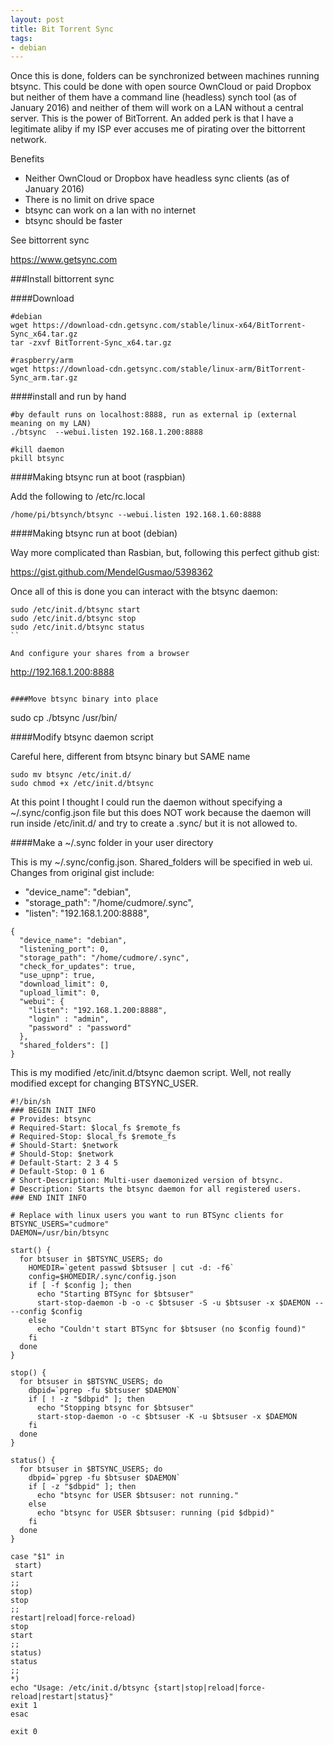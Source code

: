 ```yaml
---
layout: post
title: Bit Torrent Sync
tags:
- debian
---
```


Once this is done, folders can be synchronized between machines running btsync. This could be done with open source OwnCloud or paid Dropbox but neither of them have a command line (headless) synch tool (as of January 2016) and neither of them will work on a LAN without a central server. This is the power of BitTorrent. An added perk is that I have a legitimate aliby if my ISP ever accuses me of pirating over the bittorrent network.

Benefits

  - Neither OwnCloud or Dropbox have headless sync clients (as of January 2016)
  - There is no limit on drive space
  - btsync can work on a lan with no internet
  - btsync should be faster

See bittorrent sync

https://www.getsync.com

###Install bittorrent sync

####Download
```
#debian
wget https://download-cdn.getsync.com/stable/linux-x64/BitTorrent-Sync_x64.tar.gz
tar -zxvf BitTorrent-Sync_x64.tar.gz

#raspberry/arm
wget https://download-cdn.getsync.com/stable/linux-arm/BitTorrent-Sync_arm.tar.gz
```

####install and run by hand

```
#by default runs on localhost:8888, run as external ip (external meaning on my LAN)
./btsync  --webui.listen 192.168.1.200:8888

#kill daemon
pkill btsync
```

####Making btsync run at boot (raspbian)

Add the following to /etc/rc.local

```
/home/pi/btsynch/btsync --webui.listen 192.168.1.60:8888
```

####Making btsync run at boot (debian)

Way more complicated than Rasbian, but, following this perfect github gist:

https://gist.github.com/MendelGusmao/5398362

Once all of this is done you can interact with the btsync daemon:

```
sudo /etc/init.d/btsync start
sudo /etc/init.d/btsync stop
sudo /etc/init.d/btsync status
``

And configure your shares from a browser

```
http://192.168.1.200:8888
```

####Move btsync binary into place

```
sudo cp ./btsync /usr/bin/

####Modify btsync daemon script

Careful here, different from btsync binary but SAME name

```
sudo mv btsync /etc/init.d/
sudo chmod +x /etc/init.d/btsync
```

At this point I thought I could run the daemon without specifying a ~/.sync/config.json file but this does NOT work because the daemon will run inside /etc/init.d/ and try to create a .sync/ but it is not allowed to.

####Make a ~/.sync folder in your user directory

This is my ~/.sync/config.json. Shared_folders will be specified in web ui. Changes from original gist include:

  - "device_name": "debian",
  - "storage_path": "/home/cudmore/.sync",
  - "listen": "192.168.1.200:8888",

```
{
  "device_name": "debian",
  "listening_port": 0,
  "storage_path": "/home/cudmore/.sync",
  "check_for_updates": true, 
  "use_upnp": true,
  "download_limit": 0,                       
  "upload_limit": 0, 
  "webui": {
    "listen": "192.168.1.200:8888",
    "login" : "admin",
    "password" : "password"
  },
  "shared_folders": []
}
```

This is my modified /etc/init.d/btsync daemon script. Well, not really modified except for changing BTSYNC_USER.

```
#!/bin/sh
### BEGIN INIT INFO
# Provides: btsync
# Required-Start: $local_fs $remote_fs
# Required-Stop: $local_fs $remote_fs
# Should-Start: $network
# Should-Stop: $network
# Default-Start: 2 3 4 5
# Default-Stop: 0 1 6
# Short-Description: Multi-user daemonized version of btsync.
# Description: Starts the btsync daemon for all registered users.
### END INIT INFO

# Replace with linux users you want to run BTSync clients for
BTSYNC_USERS="cudmore"
DAEMON=/usr/bin/btsync

start() {
  for btsuser in $BTSYNC_USERS; do
    HOMEDIR=`getent passwd $btsuser | cut -d: -f6`
    config=$HOMEDIR/.sync/config.json
    if [ -f $config ]; then
      echo "Starting BTSync for $btsuser"
      start-stop-daemon -b -o -c $btsuser -S -u $btsuser -x $DAEMON -- --config $config
    else
      echo "Couldn't start BTSync for $btsuser (no $config found)"
    fi
  done
}

stop() {
  for btsuser in $BTSYNC_USERS; do
    dbpid=`pgrep -fu $btsuser $DAEMON`
    if [ ! -z "$dbpid" ]; then
      echo "Stopping btsync for $btsuser"
      start-stop-daemon -o -c $btsuser -K -u $btsuser -x $DAEMON
    fi
  done
}

status() {
  for btsuser in $BTSYNC_USERS; do
    dbpid=`pgrep -fu $btsuser $DAEMON`
    if [ -z "$dbpid" ]; then
      echo "btsync for USER $btsuser: not running."
    else
      echo "btsync for USER $btsuser: running (pid $dbpid)"
    fi
  done
}

case "$1" in
 start)
start
;;
stop)
stop
;;
restart|reload|force-reload)
stop
start
;;
status)
status
;;
*)
echo "Usage: /etc/init.d/btsync {start|stop|reload|force-reload|restart|status}"
exit 1
esac

exit 0
```
